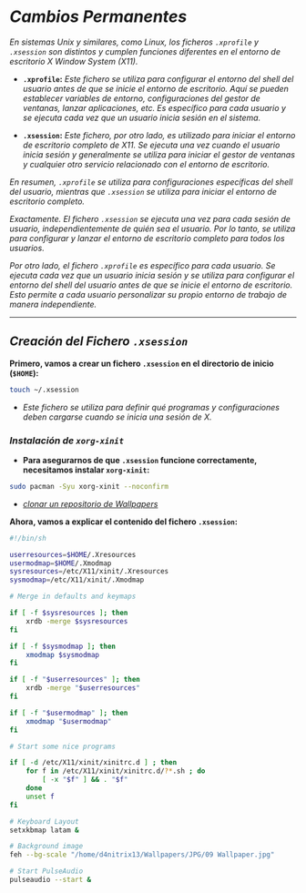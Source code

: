 <!-- Autor: Daniel Benjamin Perez Morales -->
<!-- GitHub: https://github.com/DanielBenjaminPerezMoralesDev13 -->
<!-- Gitlab: https://gitlab.com/DanielBenjaminPerezMoralesDev13 -->
<!-- Correo electrónico: danielperezdev@proton.me -->

# ***Cambios Permanentes***

*En sistemas Unix y similares, como Linux, los ficheros `.xprofile` y `.xsession` son distintos y cumplen funciones diferentes en el entorno de escritorio X Window System (X11).*

- **`.xprofile`:** *Este fichero se utiliza para configurar el entorno del shell del usuario antes de que se inicie el entorno de escritorio. Aquí se pueden establecer variables de entorno, configuraciones del gestor de ventanas, lanzar aplicaciones, etc. Es específico para cada usuario y se ejecuta cada vez que un usuario inicia sesión en el sistema.*

- **`.xsession`:** *Este fichero, por otro lado, es utilizado para iniciar el entorno de escritorio completo de X11. Se ejecuta una vez cuando el usuario inicia sesión y generalmente se utiliza para iniciar el gestor de ventanas y cualquier otro servicio relacionado con el entorno de escritorio.*

*En resumen, `.xprofile` se utiliza para configuraciones específicas del shell del usuario, mientras que `.xsession` se utiliza para iniciar el entorno de escritorio completo.*

*Exactamente. El fichero `.xsession` se ejecuta una vez para cada sesión de usuario, independientemente de quién sea el usuario. Por lo tanto, se utiliza para configurar y lanzar el entorno de escritorio completo para todos los usuarios.*

*Por otro lado, el fichero `.xprofile` es específico para cada usuario. Se ejecuta cada vez que un usuario inicia sesión y se utiliza para configurar el entorno del shell del usuario antes de que se inicie el entorno de escritorio. Esto permite a cada usuario personalizar su propio entorno de trabajo de manera independiente.*

---

## ***Creación del Fichero `.xsession`***

**Primero, vamos a crear un fichero `.xsession` en el directorio de inicio (`$HOME`):**

```bash
touch ~/.xsession
```

- *Este fichero se utiliza para definir qué programas y configuraciones deben cargarse cuando se inicia una sesión de X.*

### ***Instalación de `xorg-xinit`***

- **Para asegurarnos de que `.xsession` funcione correctamente, necesitamos instalar `xorg-xinit`:**

```bash
sudo pacman -Syu xorg-xinit --noconfirm
```

- [*clonar un repositorio de Wallpapers*](https://github.com/DanielBenjaminPerezMoralesDev13/Wallpapers.git "https://github.com/DanielBenjaminPerezMoralesDev13/Wallpapers.git")

**Ahora, vamos a explicar el contenido del fichero `.xsession`:**

```bash
#!/bin/sh

userresources=$HOME/.Xresources
usermodmap=$HOME/.Xmodmap
sysresources=/etc/X11/xinit/.Xresources
sysmodmap=/etc/X11/xinit/.Xmodmap

# Merge in defaults and keymaps

if [ -f $sysresources ]; then
    xrdb -merge $sysresources
fi

if [ -f $sysmodmap ]; then
    xmodmap $sysmodmap
fi

if [ -f "$userresources" ]; then
    xrdb -merge "$userresources"
fi

if [ -f "$usermodmap" ]; then
    xmodmap "$usermodmap"
fi

# Start some nice programs

if [ -d /etc/X11/xinit/xinitrc.d ] ; then
    for f in /etc/X11/xinit/xinitrc.d/?*.sh ; do
        [ -x "$f" ] && . "$f"
    done
    unset f
fi

# Keyboard Layout
setxkbmap latam &

# Background image
feh --bg-scale "/home/d4nitrix13/Wallpapers/JPG/09 Wallpaper.jpg"

# Start PulseAudio
pulseaudio --start &
```
